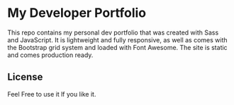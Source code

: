 # My Developer Portfolio

This repo contains my personal dev portfolio  that was created with Sass and JavaScript. It is lightweight and fully responsive, as well as comes with the Bootstrap grid system and loaded with Font Awesome. The site is static and comes production ready.



## License

Feel Free to use it lf you like it.
